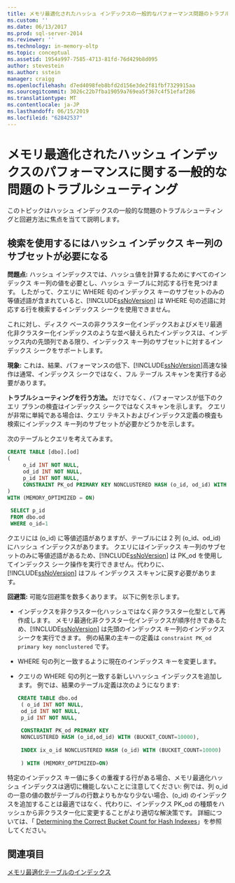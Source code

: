 ```yaml
---
title: メモリ最適化されたハッシュ インデックスの一般的なパフォーマンス問題のトラブルシューティング |Microsoft Docs
ms.custom: ''
ms.date: 06/13/2017
ms.prod: sql-server-2014
ms.reviewer: ''
ms.technology: in-memory-oltp
ms.topic: conceptual
ms.assetid: 1954a997-7585-4713-81fd-76d429b8d095
author: stevestein
ms.author: sstein
manager: craigg
ms.openlocfilehash: d7ed4098feb8bfd2d156e3de2f81fbf7329915aa
ms.sourcegitcommit: 3026c22b7fba19059a769ea5f367c4f51efaf286
ms.translationtype: MT
ms.contentlocale: ja-JP
ms.lasthandoff: 06/15/2019
ms.locfileid: "62842537"
---
```

# <a name="troubleshooting-common-performance-problems-with-memory-optimized-hash-indexes"></a>メモリ最適化されたハッシュ インデックスのパフォーマンスに関する一般的な問題のトラブルシューティング
  このトピックはハッシュ インデックスの一般的な問題のトラブルシューティングと回避方法に焦点を当てて説明します。  
  
## <a name="search-requires-a-subset-of-hash-index-key-columns"></a>検索を使用するにはハッシュ インデックス キー列のサブセットが必要になる  
 **問題点:** ハッシュ インデックスでは、ハッシュ値を計算するためにすべてのインデックス キー列の値を必要とし、ハッシュ テーブルに対応する行を見つけます。 したがって、クエリに WHERE 句のインデックス キーのサブセットのみの等値述語が含まれていると、[!INCLUDE[ssNoVersion](../includes/ssnoversion-md.md)] は WHERE 句の述語に対応する行を検索するインデックス シークを使用できません。  
  
 これに対し、ディスク ベースの非クラスター化インデックスおよびメモリ最適化非クラスター化インデックスのような並べ替えられたインデックスは、インデックス内の先頭列である限り、インデックス キー列のサブセットに対するインデックス シークをサポートします。  
  
 **現象:** これは、結果、パフォーマンスの低下、[!INCLUDE[ssNoVersion](../includes/ssnoversion-md.md)]高速な操作は通常、インデックス シークではなく、フル テーブル スキャンを実行する必要があります。  
  
 **トラブルシューティングを行う方法。** だけでなく、パフォーマンスが低下のクエリ プランの検査はインデックス シークではなくスキャンを示します。 クエリが非常に単純である場合は、クエリ テキストおよびインデックス定義の検査も検索にインデックス キー列のサブセットが必要かどうかを示します。  
  
 次のテーブルとクエリを考えてみます。  
  
```sql  
CREATE TABLE [dbo].[od]  
(  
     o_id INT NOT NULL,  
     od_id INT NOT NULL,  
     p_id INT NOT NULL,  
     CONSTRAINT PK_od PRIMARY KEY NONCLUSTERED HASH (o_id, od_id) WITH (BUCKET_COUNT = 10000)  
)  
WITH (MEMORY_OPTIMIZED = ON)  
  
 SELECT p_id  
 FROM dbo.od  
 WHERE o_id=1  
```  
  
 クエリには (o_id) に等値述語がありますが、テーブルには 2 列 (o_id、od_id) にハッシュ インデックスがあります。 クエリにはインデックス キー列のサブセットのみに等値述語があるため、[!INCLUDE[ssNoVersion](../includes/ssnoversion-md.md)] は PK_od を使用してインデックス シーク操作を実行できません。代わりに、[!INCLUDE[ssNoVersion](../includes/ssnoversion-md.md)] はフル インデックス スキャンに戻す必要があります。  
  
 **回避策:** 可能な回避策を数多くあります。 以下に例を示します。  
  
-   インデックスを非クラスター化ハッシュではなく非クラスター化型として再作成します。 メモリ最適化非クラスター化インデックスが順序付きであるため、[!INCLUDE[ssNoVersion](../includes/ssnoversion-md.md)] は先頭のインデックス キー列のインデックス シークを実行できます。 例の結果の主キーの定義は `constraint PK_od primary key nonclustered` です。  
  
-   WHERE 句の列と一致するように現在のインデックス キーを変更します。  
  
-   クエリの WHERE 句の列と一致する新しいハッシュ インデックスを追加します。 例では、結果のテーブル定義は次のようになります:  
  
    ```sql  
    CREATE TABLE dbo.od  
     ( o_id INT NOT NULL,  
     od_id INT NOT NULL,  
     p_id INT NOT NULL,  
  
     CONSTRAINT PK_od PRIMARY KEY   
     NONCLUSTERED HASH (o_id,od_id) WITH (BUCKET_COUNT=10000),  
  
     INDEX ix_o_id NONCLUSTERED HASH (o_id) WITH (BUCKET_COUNT=10000)  
  
     ) WITH (MEMORY_OPTIMIZED=ON)  
    ```  
  
 特定のインデックス キー値に多くの重複する行がある場合、メモリ最適化ハッシュ インデックスは適切に機能しないことに注意してください: 例では、列 o_id の一意の値の数がテーブルの行数よりもかなり少ない場合、(o_id) のインデックスを追加することは最適ではなく、代わりに、インデックス PK_od の種類をハッシュから非クラスター化に変更することがより適切な解決策です。 詳細については、「 [Determining the Correct Bucket Count for Hash Indexes](../relational-databases/indexes/indexes.md)」を参照してください。  
  
## <a name="see-also"></a>関連項目  
 [メモリ最適化テーブルのインデックス](../relational-databases/in-memory-oltp/memory-optimized-tables.md)  
  
  
